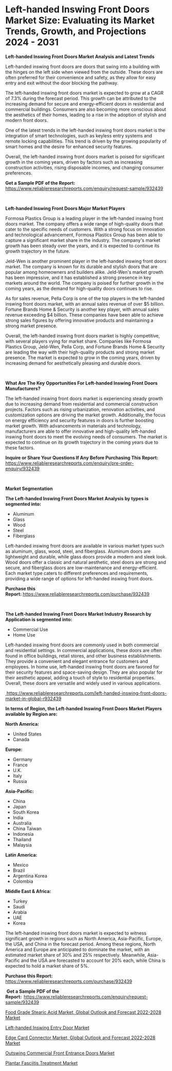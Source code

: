 <p><h1>Left-handed Inswing Front Doors Market Size: Evaluating its Market Trends, Growth, and Projections 2024 - 2031</h1></p><p><strong>Left-handed Inswing Front Doors Market Analysis and Latest Trends</strong></p>
<p><p>Left-handed inswing front doors are doors that swing into a building with the hinges on the left side when viewed from the outside. These doors are often preferred for their convenience and safety, as they allow for easy entry and exit without the door blocking the pathway.</p><p>The left-handed inswing front doors market is expected to grow at a CAGR of 7.3% during the forecast period. This growth can be attributed to the increasing demand for secure and energy-efficient doors in residential and commercial buildings. Consumers are also becoming more conscious about the aesthetics of their homes, leading to a rise in the adoption of stylish and modern front doors.</p><p>One of the latest trends in the left-handed inswing front doors market is the integration of smart technologies, such as keyless entry systems and remote locking capabilities. This trend is driven by the growing popularity of smart homes and the desire for enhanced security features.</p><p>Overall, the left-handed inswing front doors market is poised for significant growth in the coming years, driven by factors such as increasing construction activities, rising disposable incomes, and changing consumer preferences.</p></p>
<p><strong>Get a Sample PDF of the Report:&nbsp;</strong> <a href="https://www.reliableresearchreports.com/enquiry/request-sample/932439">https://www.reliableresearchreports.com/enquiry/request-sample/932439</a></p>
<p>&nbsp;</p>
<p><strong>Left-handed Inswing Front Doors Major Market Players</strong></p>
<p><p>Formosa Plastics Group is a leading player in the left-handed inswing front doors market. The company offers a wide range of high-quality doors that cater to the specific needs of customers. With a strong focus on innovation and technological advancement, Formosa Plastics Group has been able to capture a significant market share in the industry. The company's market growth has been steady over the years, and it is expected to continue its growth trajectory in the future.</p><p>Jeld-Wen is another prominent player in the left-handed inswing front doors market. The company is known for its durable and stylish doors that are popular among homeowners and builders alike. Jeld-Wen's market growth has been impressive, and it has established a strong presence in key markets around the world. The company is poised for further growth in the coming years, as the demand for high-quality doors continues to rise.</p><p>As for sales revenue, Pella Corp is one of the top players in the left-handed inswing front doors market, with an annual sales revenue of over $5 billion. Fortune Brands Home & Security is another key player, with annual sales revenue exceeding $4 billion. These companies have been able to achieve strong sales figures by offering innovative products and maintaining a strong market presence.</p><p>Overall, the left-handed inswing front doors market is highly competitive, with several players vying for market share. Companies like Formosa Plastics Group, Jeld-Wen, Pella Corp, and Fortune Brands Home & Security are leading the way with their high-quality products and strong market presence. The market is expected to grow in the coming years, driven by increasing demand for aesthetically pleasing and durable doors.</p></p>
<p>&nbsp;</p>
<p><strong>What Are The Key Opportunities For Left-handed Inswing Front Doors Manufacturers?</strong></p>
<p><p>The left-handed inswing front doors market is experiencing steady growth due to increasing demand from residential and commercial construction projects. Factors such as rising urbanization, renovation activities, and customization options are driving the market growth. Additionally, the focus on energy efficiency and security features in doors is further boosting market growth. With advancements in materials and technology, manufacturers are able to offer innovative and high-quality left-handed inswing front doors to meet the evolving needs of consumers. The market is expected to continue on its growth trajectory in the coming years due to these factors.</p></p>
<p><strong>Inquire or Share Your Questions If Any Before Purchasing This Report:</strong> <a href="https://www.reliableresearchreports.com/enquiry/pre-order-enquiry/932439">https://www.reliableresearchreports.com/enquiry/pre-order-enquiry/932439</a></p>
<p>&nbsp;</p>
<p><strong>Market Segmentation</strong></p>
<p><strong>The Left-handed Inswing Front Doors Market Analysis by types is segmented into:</strong></p>
<p><ul><li>Aluminum</li><li>Glass</li><li>Wood</li><li>Steel</li><li>Fiberglass</li></ul></p>
<p><p>Left-handed inswing front doors are available in various market types such as aluminum, glass, wood, steel, and fiberglass. Aluminum doors are lightweight and durable, while glass doors provide a modern and sleek look. Wood doors offer a classic and natural aesthetic, steel doors are strong and secure, and fiberglass doors are low-maintenance and energy-efficient. Each market type caters to different preferences and requirements, providing a wide range of options for left-handed inswing front doors.</p></p>
<p><strong>Purchase this Report:&nbsp;</strong><a href="https://www.reliableresearchreports.com/purchase/932439">https://www.reliableresearchreports.com/purchase/932439</a></p>
<p>&nbsp;</p>
<p><strong>The Left-handed Inswing Front Doors Market Industry Research by Application is segmented into:</strong></p>
<p><ul><li>Commercial Use</li><li>Home Use</li></ul></p>
<p><p>Left-handed inswing front doors are commonly used in both commercial and residential settings. In commercial applications, these doors are often found in office buildings, retail stores, and other business establishments. They provide a convenient and elegant entrance for customers and employees. In home use, left-handed inswing front doors are favored for their security features and space-saving design. They are also popular for their aesthetic appeal, adding a touch of style to residential properties. Overall, these doors are versatile and widely used in various applications.</p></p>
<p><a href="https://www.reliableresearchreports.com/left-handed-inswing-front-doors-market-in-global-r932439">&nbsp;https://www.reliableresearchreports.com/left-handed-inswing-front-doors-market-in-global-r932439</a></p>
<p><strong>In terms of Region, the Left-handed Inswing Front Doors Market Players available by Region are:</strong></p>
<p>
    <p> <strong> North America: </strong>
        <ul>
            <li>United States</li>
            <li>Canada</li>
        </ul>
        </p> 
    <p> <strong> Europe: </strong>
        <ul>
            <li>Germany</li>
            <li>France</li>
            <li>U.K.</li>
            <li>Italy</li>
            <li>Russia</li>
        </ul>
        </p> 
    <p> <strong> Asia-Pacific: </strong>
        <ul>
            <li>China</li>
            <li>Japan</li>
            <li>South Korea</li>
            <li>India</li>
            <li>Australia</li>
            <li>China Taiwan</li>
            <li>Indonesia</li>
            <li>Thailand</li>
            <li>Malaysia</li>
        </ul>
        </p> 
    <p> <strong> Latin America: </strong>
        <ul>
            <li>Mexico</li>
            <li>Brazil</li>
            <li>Argentina Korea</li>
            <li>Colombia</li>
        </ul>
        </p> 
    <p> <strong> Middle East & Africa: </strong>
        <ul>
            <li>Turkey</li>
            <li>Saudi</li>
            <li>Arabia</li>
            <li>UAE</li>
            <li>Korea</li>
        </ul>
    </p>
    </p>
<p><p>The left-handed inswing front doors market is expected to witness significant growth in regions such as North America, Asia-Pacific, Europe, the USA, and China in the forecast period. Among these regions, North America and Europe are anticipated to dominate the market, with an estimated market share of 30% and 25% respectively. Meanwhile, Asia-Pacific and the USA are forecasted to account for 20% each, while China is expected to hold a market share of 5%.</p></p>
<p><strong>Purchase this Report: </strong><a href="https://www.reliableresearchreports.com/purchase/932439">https://www.reliableresearchreports.com/purchase/932439</a></p>
<p>&nbsp;<strong>Get a Sample PDF of the Report:&nbsp;&nbsp;</strong><a href="https://www.reliableresearchreports.com/enquiry/request-sample/932439">https://www.reliableresearchreports.com/enquiry/request-sample/932439</a></p>
<p><strong></strong></p>
<p><p><a href="https://issuu.com/reportprime-2/docs/food-grade-stearic-acid-market-glob_269420c4af72bf">Food Grade Stearic Acid Market, Global Outlook and Forecast 2022-2028 Market</a></p><p><a href="https://github.com/rahu1506/Market-Research-Report-List-5/blob/main/left-handed-inswing-entry-door-market.md">Left-handed Inswing Entry Door Market</a></p><p><a href="https://issuu.com/reportprime-2/docs/edge-card-connector-market-global-o_868b287566a0fd">Edge Card Connector Market, Global Outlook and Forecast 2022-2028 Market</a></p><p><a href="https://github.com/FassouRP/Market-Research-Report-List-6/blob/main/outswing-commercial-front-entrance-doors-market.md">Outswing Commercial Front Entrance Doors Market</a></p><p><a href="https://medium.com/@alexander.murray3455/plantar-fasciitis-treatment-market-share-size-trends-industry-analysis-report-by-application-1b698012a7e8">Plantar Fasciitis Treatment Market</a></p></p>